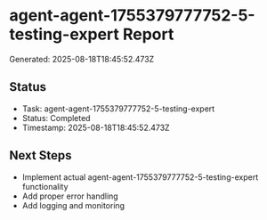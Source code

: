 # agent-agent-1755379777752-5-testing-expert Report

Generated: 2025-08-18T18:45:52.473Z

## Status
- Task: agent-agent-1755379777752-5-testing-expert
- Status: Completed
- Timestamp: 2025-08-18T18:45:52.473Z

## Next Steps
- Implement actual agent-agent-1755379777752-5-testing-expert functionality
- Add proper error handling
- Add logging and monitoring
